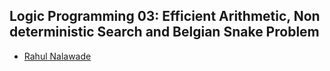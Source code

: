 ## Logic Programming 03: Efficient Arithmetic, Non deterministic Search and Belgian Snake Problem

- [Rahul Nalawade](https://github.com/rahul1947)

